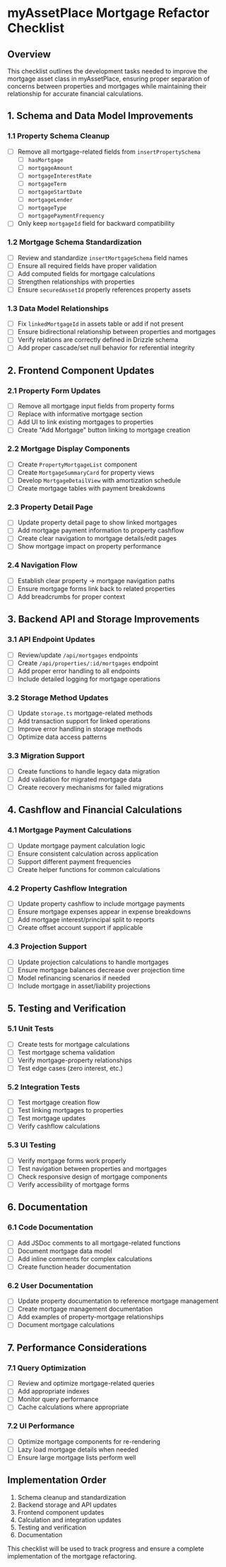 # myAssetPlace Mortgage Refactor Checklist

## Overview
This checklist outlines the development tasks needed to improve the mortgage asset class in myAssetPlace, ensuring proper separation of concerns between properties and mortgages while maintaining their relationship for accurate financial calculations.

## 1. Schema and Data Model Improvements

### 1.1 Property Schema Cleanup
- [ ] Remove all mortgage-related fields from `insertPropertySchema`
  - [ ] `hasMortgage`
  - [ ] `mortgageAmount`
  - [ ] `mortgageInterestRate`
  - [ ] `mortgageTerm`
  - [ ] `mortgageStartDate` 
  - [ ] `mortgageLender`
  - [ ] `mortgageType`
  - [ ] `mortgagePaymentFrequency`
- [ ] Only keep `mortgageId` field for backward compatibility

### 1.2 Mortgage Schema Standardization
- [ ] Review and standardize `insertMortgageSchema` field names
- [ ] Ensure all required fields have proper validation
- [ ] Add computed fields for mortgage calculations
- [ ] Strengthen relationships with properties
- [ ] Ensure `securedAssetId` properly references property assets

### 1.3 Data Model Relationships
- [ ] Fix `linkedMortgageId` in assets table or add if not present
- [ ] Ensure bidirectional relationship between properties and mortgages
- [ ] Verify relations are correctly defined in Drizzle schema
- [ ] Add proper cascade/set null behavior for referential integrity

## 2. Frontend Component Updates

### 2.1 Property Form Updates
- [ ] Remove all mortgage input fields from property forms
- [ ] Replace with informative mortgage section
- [ ] Add UI to link existing mortgages to properties
- [ ] Create "Add Mortgage" button linking to mortgage creation

### 2.2 Mortgage Display Components
- [ ] Create `PropertyMortgageList` component
- [ ] Create `MortgageSummaryCard` for property views
- [ ] Develop `MortgageDetailView` with amortization schedule
- [ ] Create mortgage tables with payment breakdowns

### 2.3 Property Detail Page
- [ ] Update property detail page to show linked mortgages
- [ ] Add mortgage payment information to property cashflow 
- [ ] Create clear navigation to mortgage details/edit pages
- [ ] Show mortgage impact on property performance

### 2.4 Navigation Flow
- [ ] Establish clear property → mortgage navigation paths
- [ ] Ensure mortgage forms link back to related properties
- [ ] Add breadcrumbs for proper context

## 3. Backend API and Storage Improvements

### 3.1 API Endpoint Updates
- [ ] Review/update `/api/mortgages` endpoints
- [ ] Create `/api/properties/:id/mortgages` endpoint
- [ ] Add proper error handling to all endpoints
- [ ] Include detailed logging for mortgage operations

### 3.2 Storage Method Updates
- [ ] Update `storage.ts` mortgage-related methods
- [ ] Add transaction support for linked operations
- [ ] Improve error handling in storage methods
- [ ] Optimize data access patterns

### 3.3 Migration Support
- [ ] Create functions to handle legacy data migration
- [ ] Add validation for migrated mortgage data
- [ ] Create recovery mechanisms for failed migrations

## 4. Cashflow and Financial Calculations

### 4.1 Mortgage Payment Calculations
- [ ] Update mortgage payment calculation logic
- [ ] Ensure consistent calculation across application
- [ ] Support different payment frequencies
- [ ] Create helper functions for common calculations

### 4.2 Property Cashflow Integration
- [ ] Update property cashflow to include mortgage payments
- [ ] Ensure mortgage expenses appear in expense breakdowns
- [ ] Add mortgage interest/principal split to reports
- [ ] Create offset account support if applicable

### 4.3 Projection Support
- [ ] Update projection calculations to handle mortgages
- [ ] Ensure mortgage balances decrease over projection time
- [ ] Model refinancing scenarios if needed
- [ ] Include mortgage in asset/liability projections

## 5. Testing and Verification

### 5.1 Unit Tests
- [ ] Create tests for mortgage calculations
- [ ] Test mortgage schema validation
- [ ] Verify mortgage-property relationships
- [ ] Test edge cases (zero interest, etc.)

### 5.2 Integration Tests
- [ ] Test mortgage creation flow
- [ ] Test linking mortgages to properties
- [ ] Test mortgage updates
- [ ] Verify cashflow calculations

### 5.3 UI Testing
- [ ] Verify mortgage forms work properly
- [ ] Test navigation between properties and mortgages
- [ ] Check responsive design of mortgage components
- [ ] Verify accessibility of mortgage forms

## 6. Documentation

### 6.1 Code Documentation
- [ ] Add JSDoc comments to all mortgage-related functions
- [ ] Document mortgage data model
- [ ] Add inline comments for complex calculations
- [ ] Create function header documentation

### 6.2 User Documentation
- [ ] Update property documentation to reference mortgage management
- [ ] Create mortgage management documentation
- [ ] Add examples of property-mortgage relationships
- [ ] Document mortgage calculations

## 7. Performance Considerations

### 7.1 Query Optimization
- [ ] Review and optimize mortgage-related queries
- [ ] Add appropriate indexes
- [ ] Monitor query performance
- [ ] Cache calculations where appropriate

### 7.2 UI Performance
- [ ] Optimize mortgage components for re-rendering
- [ ] Lazy load mortgage details when needed
- [ ] Ensure large mortgage lists perform well

## Implementation Order

1. Schema cleanup and standardization
2. Backend storage and API updates
3. Frontend component updates
4. Calculation and integration updates
5. Testing and verification
6. Documentation

This checklist will be used to track progress and ensure a complete implementation of the mortgage refactoring.